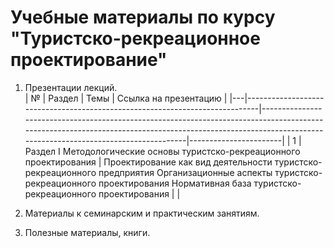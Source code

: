 # Учебные материалы по курсу "Туристско-рекреационное проектирование"  
1. Презентации лекций.   
| № | Раздел                                                                      | Темы                                                                                                                                                                                                      | Ссылка на презентацию |
|---|-----------------------------------------------------------------------------|-----------------------------------------------------------------------------------------------------------------------------------------------------------------------------------------------------------|-----------------------|
| 1 | Раздел  I   Методологические основы туристско-рекреационного проектирования | Проектирование как вид   деятельности туристско-рекреационного предприятия Организационные аспекты туристско-рекреационного проектирования Нормативная база туристско-рекреационного проектирования       |                       |
   
   
2.  Материалы к семинарским и практическим занятиям.  
3.  Полезные материалы, книги.
